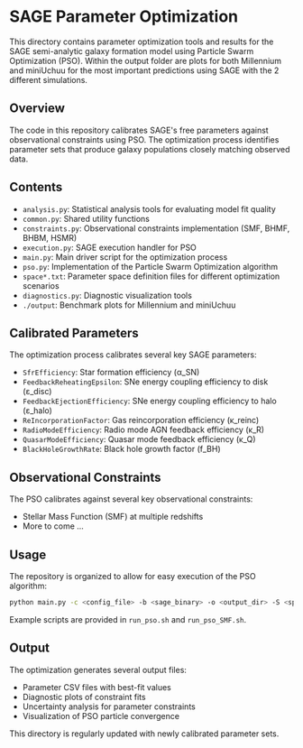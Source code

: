 # SAGE Parameter Optimization

This directory contains parameter optimization tools and results for the SAGE semi-analytic galaxy formation model using Particle Swarm Optimization (PSO). Within the output folder are plots for both Millennium and miniUchuu for the most important predictions using SAGE with the 2 different simulations.

## Overview

The code in this repository calibrates SAGE's free parameters against observational constraints using PSO. The optimization process identifies parameter sets that produce galaxy populations closely matching observed data.

## Contents

- `analysis.py`: Statistical analysis tools for evaluating model fit quality
- `common.py`: Shared utility functions
- `constraints.py`: Observational constraints implementation (SMF, BHMF, BHBM, HSMR)
- `execution.py`: SAGE execution handler for PSO
- `main.py`: Main driver script for the optimization process
- `pso.py`: Implementation of the Particle Swarm Optimization algorithm
- `space*.txt`: Parameter space definition files for different optimization scenarios
- `diagnostics.py`: Diagnostic visualization tools
- `./output`: Benchmark plots for Millennium and miniUchuu

## Calibrated Parameters

The optimization process calibrates several key SAGE parameters:

- `SfrEfficiency`: Star formation efficiency (α_SN)
- `FeedbackReheatingEpsilon`: SNe energy coupling efficiency to disk (ε_disc)
- `FeedbackEjectionEfficiency`: SNe energy coupling efficiency to halo (ε_halo)
- `ReIncorporationFactor`: Gas reincorporation efficiency (κ_reinc)
- `RadioModeEfficiency`: Radio mode AGN feedback efficiency (κ_R)
- `QuasarModeEfficiency`: Quasar mode feedback efficiency (κ_Q)
- `BlackHoleGrowthRate`: Black hole growth factor (f_BH)

## Observational Constraints

The PSO calibrates against several key observational constraints:

- Stellar Mass Function (SMF) at multiple redshifts
- More to come ...

## Usage

The repository is organized to allow for easy execution of the PSO algorithm:

```bash
python main.py -c <config_file> -b <sage_binary> -o <output_dir> -S <space_file> -x <constraints>
```

Example scripts are provided in `run_pso.sh` and `run_pso_SMF.sh`.

## Output

The optimization generates several output files:

- Parameter CSV files with best-fit values
- Diagnostic plots of constraint fits
- Uncertainty analysis for parameter constraints
- Visualization of PSO particle convergence

This directory is regularly updated with newly calibrated parameter sets.